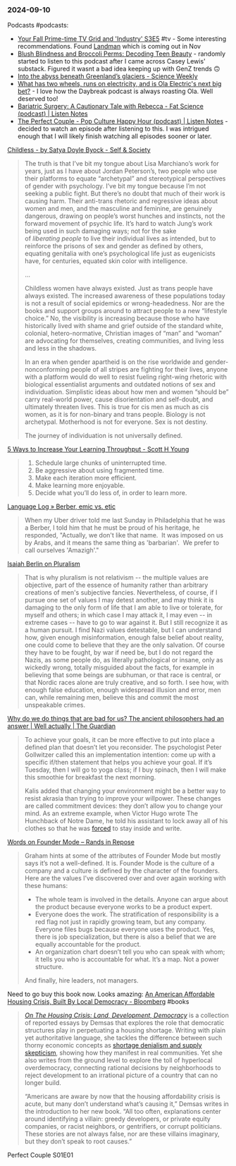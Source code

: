 ### 2024-09-10
Podcasts #podcasts:
* [Your Fall Prime-time TV Grid and 'Industry' S3E5](https://lnns.co/pLJozA9CbEQ) #tv - Some interesting recommendations. Found [Landman](https://youtu.be/7zxh49-bsIk?si=ypAcX7NQyXbJk7Da) which is coming out in Nov
* [Blush Blindness and Broccoli Perms: Decoding Teen Beauty](https://www.listennotes.com/podcasts/after-school/blush-blindness-and-broccoli-JmiVj4x1D3K/) - randomly started to listen to this podcast after I came across Casey Lewis' substack. Figured it wasnt a bad idea keeping up with GenZ trends 🙃
* [Into the abyss beneath Greenland’s glaciers - Science Weekly](https://lnns.co/ozpwP6xI4-T)
* [What has two wheels, runs on electricity, and is Ola Electric's next big bet?](https://lnns.co/npb5N3MauiD) - I love how the Daybreak podcast is always roasting Ola. Well deserved too!
* [Bariatric Surgery: A Cautionary Tale with Rebecca - Fat Science (podcast) | Listen Notes](https://lnns.co/7N6eWnCmUaY)
* [The Perfect Couple - Pop Culture Happy Hour (podcast) | Listen Notes](https://lnns.co/IxWGUnzVAhH) - decided to watch an episode after listening to this. I was intrigued enough that I will likely finish watching all episodes sooner or later.


[Childless - by Satya Doyle Byock - Self & Society](https://satyadoylebyock.substack.com/p/childless-lisa-marchiano-mind-your-own-damn-business)

> The truth is that I’ve bit my tongue about Lisa Marchiano’s work for years, just as I have about Jordan Peterson’s, two people who use their platforms to equate “archetypal” and stereotypical perspectives of gender with psychology. I’ve bit my tongue because I’m not seeking a public fight. But there’s no doubt that much of their work is causing harm. Their anti-trans rhetoric and regressive ideas about women and men, and the masculine and feminine, are genuinely dangerous, drawing on people’s worst hunches and instincts, not the forward movement of psychic life. It’s hard to watch Jung’s work being used in such damaging ways; not for the sake of _liberating_ _people_ to live their individual lives as intended, but to reinforce the prisons of sex and gender as defined by others, equating genitalia with one’s psychological life just as eugenicists have, for centuries, equated skin color with intelligence.
> 
> …
> 
> Childless women have always existed. Just as trans people have always existed. The increased awareness of these populations today is not a result of social epidemics or wrong-headedness. Nor are the books and support groups around to attract people to a new “lifestyle choice.” No, the visibility is increasing because those who have historically lived with shame and grief outside of the standard white, colonial, hetero-normative, Christian images of “man” and “woman” are advocating for themselves, creating communities, and living less and less in the shadows.
>
> In an era when gender apartheid is on the rise worldwide and gender-nonconforming people of all stripes are fighting for their lives, anyone with a platform would do well to resist fueling right-wing rhetoric with biological essentialist arguments and outdated notions of sex and individuation. Simplistic ideas about how men and women “should be” carry real-world power, cause disorientation and self-doubt, and ultimately threaten lives. This is true for cis men as much as cis women, as it is for non-binary and trans people. Biology is not archetypal. Motherhood is not for everyone. Sex is not destiny.
>
> The journey of individuation is not universally defined.

[5 Ways to Increase Your Learning Throughput - Scott H Young](https://www.scotthyoung.com/blog/2024/08/13/5-ways-increase-your-learning/)

> 1. Schedule large chunks of uninterrupted time.
> 2. Be aggressive about using fragmented time.
> 3. Make each iteration more efficient.
> 4. Make learning more enjoyable.
> 5. Decide what you’ll do less of, in order to learn more.

[Language Log » Berber, emic vs. etic](https://languagelog.ldc.upenn.edu/nll/?p=65864)

> When my Uber driver told me last Sunday in Philadelphia that he was a Berber, I told him that he must be proud of his heritage, he responded, "Actually, we don't like that name.  It was imposed on us by Arabs, and it means the same thing as 'barbarian'.  We prefer to call ourselves 'Amazigh'."

[Isaiah Berlin on Pluralism](https://www.cs.utexas.edu/~vl/notes/berlin.html?ueid=7aaabf0d71933f976c55b0f4b1bd9f88)

> That is why pluralism is not relativism -- the multiple values are objective, part of the essence of humanity rather than arbitrary creations of men's subjective fancies. Nevertheless, of course, if I pursue one set of values I may detest another, and may think it is damaging to the only form of life that I am able to live or tolerate, for myself and others; in which case I may attack it, I may even -- in extreme cases -- have to go to war against it. But I still recognize it as a human pursuit. I find Nazi values detestable, but I can understand how, given enough misinformation, enough false belief about reality, one could come to believe that they are the only salvation. Of course they have to be fought, by war if need be, but I do not regard the Nazis, as some people do, as literally pathological or insane, only as wickedly wrong, totally misguided about the facts, for example in believing that some beings are subhuman, or that race is central, or that Nordic races alone are truly creative, and so forth. I see how, with enough false education, enough widespread illusion and error, men can, while remaining men, believe this and commit the most unspeakable crimes.


[Why do we do things that are bad for us? The ancient philosophers had an answer | Well actually | The Guardian](https://www.theguardian.com/wellness/2024/mar/21/why-we-do-things-bad-for-us-impulse-habits-akrasia)

> To achieve your goals, it can be more effective to put into place a defined plan that doesn’t let you reconsider. The psychologist Peter Gollwitzer called this an implementation intention: come up with a specific if/then statement that helps you achieve your goal. If it’s Tuesday, then I will go to yoga class; if I buy spinach, then I will make this smoothie for breakfast the next morning.
> 
> Kalis added that changing your environment might be a better way to resist akrasia than trying to improve your willpower. These changes are called commitment devices: they don’t allow you to change your mind. As an extreme example, when Victor Hugo wrote The Hunchback of Notre Dame, he told his assistant to lock away all of his clothes so that he was [forced](https://jamesclear.com/akrasia) to stay inside and write.

[Words on Founder Mode – Rands in Repose](https://randsinrepose.com/archives/words-on-founder-mode/)

> Graham hints at some of the attributes of Founder Mode but mostly says it’s not a well-defined. It is. Founder Mode is the culture of a company and a culture is defined by the character of the founders. Here are the values I’ve discovered over and over again working with these humans:
> 
> - The whole team is involved in the details. Anyone can argue about the product because everyone works to be a product expert.
> - Everyone does the work. The stratification of responsibility is a red flag not just in rapidly growing team, but any company. Everyone files bugs because everyone uses the product. Yes, there is job specialization, but there is also a belief that we are equally accountable for the product.
> - An organization chart doesn’t tell you who can speak with whom; it tells you who is accountable for what. It’s a map. Not a power structure.
> 
> And finally, hire leaders, not managers.

Need to go buy this book now. Looks amazing: [An American Affordable Housing Crisis, Built By Local Democracy - Bloomberg](https://www.bloomberg.com/news/articles/2024-09-08/an-american-affordable-housing-crisis-built-by-local-democracy) #books

> [_On The Housing Crisis: Land, Development, Democracy_](https://www.theatlantic.com/ideas/archive/2024/09/jerusalem-demsas-on-the-housing-crisis-book/679666/) is a collection of reported essays by Demsas that explores the role that democratic structures play in perpetuating a housing shortage. Writing with plain yet authoritative language, she tackles the difference between such thorny economic concepts as [shortage denialism and supply skepticism](https://www.theatlantic.com/ideas/archive/2022/11/us-housing-supply-shortage-crisis-2022/672240/), showing how they manifest in real communities. Yet she also writes from the ground level to explore the toll of hyperlocal overdemocracy, connecting rational decisions by neighborhoods to reject development to an irrational picture of a country that can no longer build.
> 
> “Americans are aware by now that the housing affordability crisis is acute, but many don’t understand what’s causing it,” Demsas writes in the introduction to her new book. “All too often, explanations center around identifying a villain: greedy developers, or private equity companies, or racist neighbors, or gentrifiers, or corrupt politicians. These stories are not always false, nor are these villains imaginary, but they don’t speak to root causes.”

Perfect Couple S01E01